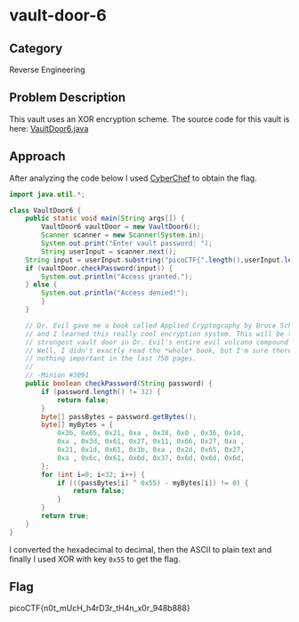 # vault-door-6
## Category
Reverse Engineering
## Problem Description
This vault uses an XOR encryption scheme. The source code for this vault is here: [VaultDoor6.java](https://jupiter.challenges.picoctf.org/static/937a166e2c8c5bf34928a2dab22e8ade/VaultDoor6.java)
## Approach
After analyzing the code below I used [CyberChef](https://gchq.github.io/CyberChef/) to obtain the flag.
```java
import java.util.*;

class VaultDoor6 {
    public static void main(String args[]) {
        VaultDoor6 vaultDoor = new VaultDoor6();
        Scanner scanner = new Scanner(System.in);
        System.out.print("Enter vault password: ");
        String userInput = scanner.next();
	String input = userInput.substring("picoCTF{".length(),userInput.length()-1);
	if (vaultDoor.checkPassword(input)) {
	    System.out.println("Access granted.");
	} else {
	    System.out.println("Access denied!");
        }
    }

    // Dr. Evil gave me a book called Applied Cryptography by Bruce Schneier,
    // and I learned this really cool encryption system. This will be the
    // strongest vault door in Dr. Evil's entire evil volcano compound for sure!
    // Well, I didn't exactly read the *whole* book, but I'm sure there's
    // nothing important in the last 750 pages.
    //
    // -Minion #3091
    public boolean checkPassword(String password) {
        if (password.length() != 32) {
            return false;
        }
        byte[] passBytes = password.getBytes();
        byte[] myBytes = {
            0x3b, 0x65, 0x21, 0xa , 0x38, 0x0 , 0x36, 0x1d,
            0xa , 0x3d, 0x61, 0x27, 0x11, 0x66, 0x27, 0xa ,
            0x21, 0x1d, 0x61, 0x3b, 0xa , 0x2d, 0x65, 0x27,
            0xa , 0x6c, 0x61, 0x6d, 0x37, 0x6d, 0x6d, 0x6d,
        };
        for (int i=0; i<32; i++) {
            if (((passBytes[i] ^ 0x55) - myBytes[i]) != 0) {
                return false;
            }
        }
        return true;
    }
}
```
I converted the hexadecimal to decimal, then the ASCII to plain text and finally I used XOR with key `0x55` to get the flag.
## Flag
picoCTF{n0t_mUcH_h4rD3r_tH4n_x0r_948b888}
